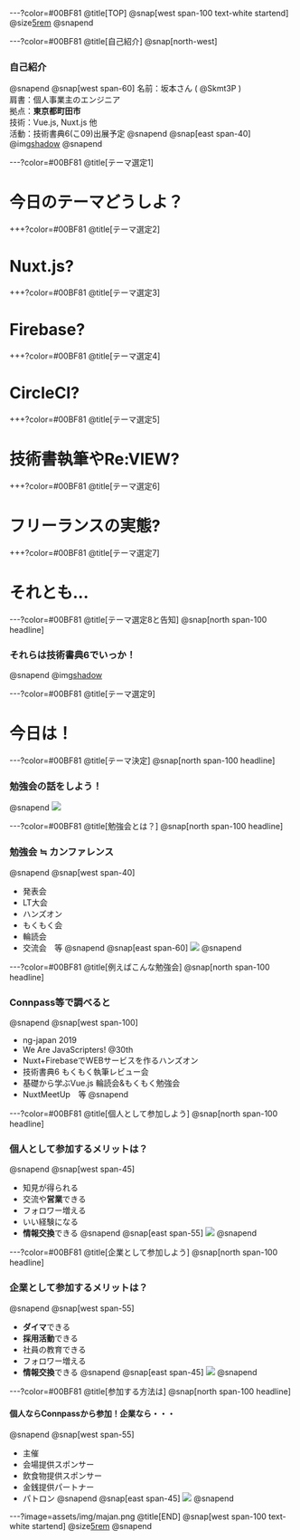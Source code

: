 ---?color=#00BF81
@title[TOP]
@snap[west span-100 text-white startend]
@size[5rem](勉強会に参加しよう！)
@snapend

---?color=#00BF81
@title[自己紹介]
@snap[north-west]
### 自己紹介
@snapend
@snap[west span-60]
名前：坂本さん ( @Skmt3P ) <br>
肩書：個人事業主のエンジニア <br>
拠点：**東京都町田市** <br>
技術：Vue.js, Nuxt.js 他 <br>
活動：技術書典6(こ09)出展予定
@snapend
@snap[east span-40]
@img[shadow](assets/img/profile.png)
@snapend

---?color=#00BF81
@title[テーマ選定1]
# 今日のテーマどうしよ？

+++?color=#00BF81
@title[テーマ選定2]
# Nuxt.js?

+++?color=#00BF81
@title[テーマ選定3]
# Firebase?

+++?color=#00BF81
@title[テーマ選定4]
# CircleCI?

+++?color=#00BF81
@title[テーマ選定5]
# 技術書執筆やRe:VIEW?

+++?color=#00BF81
@title[テーマ選定6]
# フリーランスの実態?

+++?color=#00BF81
@title[テーマ選定7]
# それとも...

---?color=#00BF81
@title[テーマ選定8と告知]
@snap[north span-100 headline]
### それらは技術書典6でいっか！
@snapend
@img[shadow](assets/img/qrcode.png)

---?color=#00BF81
@title[テーマ選定9]
# 今日は！

---?color=#00BF81
@title[テーマ決定]
@snap[north span-100 headline]
### 勉強会の話をしよう！
@snapend
![](assets/img/presentation.png)

---?color=#00BF81
@title[勉強会とは？]
@snap[north span-100 headline]
### 勉強会 ≒ カンファレンス
@snapend
@snap[west span-40]
- 発表会 <br>
- LT大会 <br>
- ハンズオン <br>
- もくもく会 <br>
- 輪読会 <br>
- 交流会　等
@snapend
@snap[east span-60]
![](assets/img/study.png)
@snapend

---?color=#00BF81
@title[例えばこんな勉強会]
@snap[north span-100 headline]
### Connpass等で調べると
@snapend
@snap[west span-100]
- ng-japan 2019 <br>
- We Are JavaScripters! @30th<br>
- Nuxt+FirebaseでWEBサービスを作るハンズオン <br>
- 技術書典6 もくもく執筆レビュー会 <br>
- 基礎から学ぶVue.js 輪読会&もくもく勉強会 <br>
- NuxtMeetUp　等
@snapend

---?color=#00BF81
@title[個人として参加しよう]
@snap[north span-100 headline]
### 個人として参加するメリットは？
@snapend
@snap[west span-45]
- 知見が得られる <br>
- 交流や**営業**できる <br>
- フォロワー増える <br>
- いい経験になる <br>
- **情報交換**できる
@snapend
@snap[east span-55]
![](assets/img/people.png)
@snapend

---?color=#00BF81
@title[企業として参加しよう]
@snap[north span-100 headline]
### 企業として参加するメリットは？
@snapend
@snap[west span-55]
- **ダイマ**できる <br>
- **採用活動**できる <br>
- 社員の教育できる <br>
- フォロワー増える <br>
- **情報交換**できる
@snapend
@snap[east span-45]
![](assets/img/company.png)
@snapend

---?color=#00BF81
@title[参加する方法は]
@snap[north span-100 headline]
#### 個人ならConnpassから参加！企業なら・・・
@snapend
@snap[west span-55]
- 主催 <br>
- 会場提供スポンサー <br>
- 飲食物提供スポンサー <br>
- 金銭提供パートナー <br>
- パトロン
@snapend
@snap[east span-45]
![](assets/img/money.png)
@snapend

---?image=assets/img/majan.png
@title[END]
@snap[west span-100 text-white startend]
@size[5rem](良い勉強会ライフを！)
@snapend
